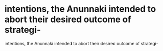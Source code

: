 # intentions, the Anunnaki intended to abort their desired outcome of strategi-

intentions, the Anunnaki intended to abort their desired outcome of strategi-
